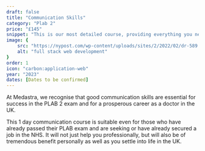 ```yaml
---
draft: false
title: "Communication Skills"
category: "Plab 2"
price: "£145"
snippet: "This is our most detailed course, providing everything you need to sail through the PLAB 2 exam."
image: {
    src: "https://nypost.com/wp-content/uploads/sites/2/2022/02/dr-589.jpg?resize=1536,1024&quality=75&strip=all",
    alt: "full stack web development"
}
order: 1
icon: "carbon:application-web"
year: "2023"
dates: [Dates to be confirmed]
---
```


At Medastra, we recognise that good communication skills are essential for success in the PLAB 2 exam and for a prosperous career as a doctor in the UK.

This 1 day communication course is suitable even for those who have already passed their PLAB exam and are seeking or have already secured a job in the NHS. It will not just help you professionally, but will also be of tremendous benefit personally as well as you settle into life in the UK.